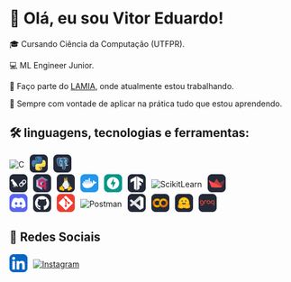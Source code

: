 <h1>👋 Olá, eu sou Vitor Eduardo!</h1>
<p>🎓 Cursando Ciência da Computação (UTFPR).</p>
<p>💻 ML Engineer Junior.</p>
<p>🏢 Faço parte do <a href="https://www.lamia-edu.com/" target="_blank">LAMIA</a>, onde atualmente estou trabalhando.</p>
<p>📝 Sempre com vontade de aplicar na prática tudo que estou aprendendo.</p>

<h2>🛠 linguagens, tecnologias e ferramentas:</h2>
<div style="display: flex; gap: 10px; align-items: center;">
    <a target="_blank"><img src="https://raw.githubusercontent.com/LelouchFR/skill-icons/74eb1bace25173e2113b57084a11f755abafdbbe/assets/c.svg" alt="C" width="32" height="32"></a>
    <a target="_blank"><img src="https://raw.githubusercontent.com/tandpfun/skill-icons/65dea6c4eaca7da319e552c09f4cf5a9a8dab2c8/icons/Python-Dark.svg" alt="Python" width="32" height="32"></a>
    <a target="_blank"><img src="https://raw.githubusercontent.com/tandpfun/skill-icons/65dea6c4eaca7da319e552c09f4cf5a9a8dab2c8/icons/PostgreSQL-Dark.svg" alt="PostgreSQL" width="32" height="32"></a>
</div>
<div style="display: flex; gap: 10px; align-items: center;">
    <a target="_blank"><img src="https://raw.githubusercontent.com/LelouchFR/skill-icons/74eb1bace25173e2113b57084a11f755abafdbbe/assets/langchain-auto.svg" alt="Langchain" width="32" height="32"></a>
    <a target="_blank"><img src="https://raw.githubusercontent.com/LelouchFR/skill-icons/74eb1bace25173e2113b57084a11f755abafdbbe/assets/qdrant-auto.svg" alt="Qdrant" width="32" height="32"></a>
    <a target="_blank"><img src="https://raw.githubusercontent.com/tandpfun/skill-icons/65dea6c4eaca7da319e552c09f4cf5a9a8dab2c8/icons/Linux-Dark.svg" alt="Linux" width="32" height="32"></a>
    <a target="_blank"><img src="https://raw.githubusercontent.com/tandpfun/skill-icons/65dea6c4eaca7da319e552c09f4cf5a9a8dab2c8/icons/Docker.svg" alt="Docker" width="32" height="32"></a>
    <a target="_blank"><img src="https://raw.githubusercontent.com/tandpfun/skill-icons/65dea6c4eaca7da319e552c09f4cf5a9a8dab2c8/icons/FastAPI.svg" alt="FastAPI" width="32" height="32"></a>
    <a target="_blank"><img src="https://raw.githubusercontent.com/tandpfun/skill-icons/65dea6c4eaca7da319e552c09f4cf5a9a8dab2c8/icons/TensorFlow-Dark.svg" alt="TensorFlow" width="32" height="32"></a>
    <a target="_blank"><img src="https://raw.githubusercontent.com/tandpfun/skill-icons/65dea6c4eaca7da319e552c09f4cf5a9a8dab2c8/icons/ScikitLearn-Dark.svg" alt="ScikitLearn" width="32" height="32"></a>
    <a target="_blank"><img src="https://raw.githubusercontent.com/LelouchFR/skill-icons/74eb1bace25173e2113b57084a11f755abafdbbe/assets/streamlit-auto.svg" alt="Streamlit" width="32" height="32"></a>
</div>
<div style="display: flex; gap: 10px; align-items: center;">
    <a target="_blank"><img src="https://raw.githubusercontent.com/LelouchFR/skill-icons/74eb1bace25173e2113b57084a11f755abafdbbe/assets/discord.svg" alt="Discord" width="32" height="32"></a>
    <a target="_blank"><img src="https://raw.githubusercontent.com/LelouchFR/skill-icons/74eb1bace25173e2113b57084a11f755abafdbbe/assets/github-auto.svg" alt="Github" width="32" height="32"></a>
    <a target="_blank"><img src="https://raw.githubusercontent.com/tandpfun/skill-icons/65dea6c4eaca7da319e552c09f4cf5a9a8dab2c8/icons/Git.svg" alt="Git" width="32" height="32"></a>
    <a target="_blank"><img src="https://raw.githubusercontent.com/LelouchFR/skill-icons/74eb1bace25173e2113b57084a11f755abafdbbe/assets/postman.svg" alt="Postman" width="32" height="32"></a>
    <a target="_blank"><img src="https://raw.githubusercontent.com/tandpfun/skill-icons/65dea6c4eaca7da319e552c09f4cf5a9a8dab2c8/icons/VSCode-Dark.svg" alt="VSCode" width="32" height="32"></a>
    <a target="_blank"><img src="https://raw.githubusercontent.com/LelouchFR/skill-icons/74eb1bace25173e2113b57084a11f755abafdbbe/assets/googlecolab-auto.svg" alt="GoogleColab" width="32" height="32"></a>
    <a target="_blank"><img src="https://raw.githubusercontent.com/LelouchFR/skill-icons/74eb1bace25173e2113b57084a11f755abafdbbe/assets/huggingface-auto.svg" alt="Huggingface" width="32" height="32"></a>
    <a target="_blank"><img src="https://raw.githubusercontent.com/LelouchFR/skill-icons/74eb1bace25173e2113b57084a11f755abafdbbe/assets/groq-auto.svg" alt="Groq" width="32" height="32"></a>
</div>

<h2>📱 Redes Sociais</h2>
<div style="display: flex; gap: 10px; align-items: center;">
    <!-- LinkedIn -->
    <a href="https://www.linkedin.com/in/vitor-eduardo-de-lima-kenor-803464273/" target="_blank">
        <img src="https://raw.githubusercontent.com/tandpfun/skill-icons/65dea6c4eaca7da319e552c09f4cf5a9a8dab2c8/icons/LinkedIn.svg" alt="LinkedIn" width="32" height="32">
    </a>
    <!-- Instagram -->
    <a href="https://www.instagram.com/vitor_eduardo_21/" target="_blank">
        <img src="https://raw.githubusercontent.com/LelouchFR/skill-icons/74eb1bace25173e2113b57084a11f755abafdbbe/assets/instagram.svg" alt="Instagram" width="32" height="32">
    </a>
</div>
